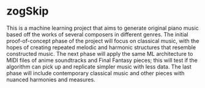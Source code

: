 # zogSkip
 
This is a machine learning project that aims to generate original piano music based off the works of several 
composers in different genres. The initial proof-of-concept phase of the project will focus on classical music, 
with the hopes of creating repeated melodic and harmonic structures that resemble constructed music.
The next phase will apply the same ML architecture to MIDI files of anime soundtracks and Final Fantasy pieces; this 
will test if the algorithm can pick up and replicate simpler music with less data. The last phase will include 
contemporary classical music and other pieces with nuanced harmonies and measures.
